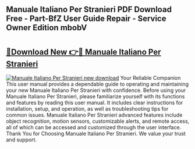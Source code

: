 ## Manuale Italiano Per Stranieri PDF Download Free - Part-BfZ User Guide Repair - Service Owner Edition mbobV

# <h2><a href="http://cf12.oget.top/?id=Manuale+Italiano+Per+Stranieri">🔗Download New 👉🔴 Manuale Italiano Per Stranieri</a></h2>

[![Manuale Italiano Per Stranieri new download](https://i.imgur.com/5g1atiW.png)](http://cf12.oget.top/?id=Manuale+Italiano+Per+Stranieri)
Your Reliable Companion This user manual provides a dependable guide to operating and maintaining your new Manuale Italiano Per Stranieri with confidence. Before using your Manuale Italiano Per Stranieri, please familiarize yourself with its functions and features by reading this user manual. It includes clear instructions for installation, setup, and operation, as well as troubleshooting tips for common issues. Manuale Italiano Per Stranieri advanced features include object recognition, motion sensors, customizable alerts, and remote access, all of which can be accessed and customized through the user interface. Thank You for Choosing Manuale Italiano Per Stranieri. We value your trust and support.
